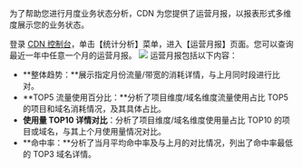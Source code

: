 为了帮助您进行月度业务状态分析，CDN 为您提供了运营月报，以报表形式多维度展示您的业务状态。

登录 [CDN 控制台](https://console.qcloud.com/cdn)，单击【统计分析】菜单，进入【运营月报】页面。您可以查询最近一年中任意一个月的运营月报。
![](https://mc.qcloudimg.com/static/img/c00e39fc6a8734b0cda27bc738236f01/monthlyreport.png)
运营月报包括以下内容：
+ **整体趋势：**展示指定月份流量/带宽的消耗详情，与上月同时段进行比对。
+ **TOP5 流量使用百分比：**分析了项目维度/域名维度流量使用占比 TOP5 的项目和域名消耗情况，及其具体占比。
+ **使用量 TOP10 详情对比**：分析了项目维度/域名维度使用量占比 TOP10 的项目或域名，与其上个月使用量情况对比。
+ **命中率：**分析了当月平均命中率及与上月的对比情况，列出了命中率最低的 TOP3 域名详情。